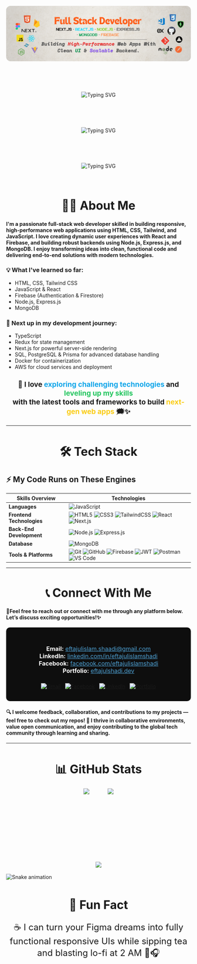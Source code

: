 <!-- Banner Image -->
<p align="center">
  <img src="https://raw.githubusercontent.com/ei-shadi/ei-shadi/refs/heads/main/Banner.png" alt="Welcome Banner" style="border-radius:12px; max-width:100%; height:auto;" />
</p>

<div style="display: flex; justify-content: center; margin-top: 5rem; margin-bottom: 5rem;">
  <img
    src="https://readme-typing-svg.herokuapp.com?font=Bitcount+Grid+Single&size=36&duration=5000&pause=10000&color=00d8ff&center=true&vCenter=true&width=1400&lines=Hi!"
    alt="Typing SVG"
    style="max-width: 100%; height: auto;" />
</div>

<div style="display: flex; justify-content: center; margin-top: 5rem; margin-bottom: 5rem;">
  <img
    src="https://readme-typing-svg.herokuapp.com?font=Bitcount+Grid+Single&duration=5000&pause=1000&color=00d8ff&center=true&vCenter=true&width=1400&lines=🖤+Welcome+to+My+Darkside+⚫"
    alt="Typing SVG"
    style="max-width: 100%; height: auto;" />
</div>

<div style="display: flex; justify-content: center; margin-top: 5rem; margin-bottom: 5rem;">
  <img
    src="https://readme-typing-svg.herokuapp.com?font=Mozilla+Headline&size=54&duration=3000&pause=1000&color=ed5a00&center=true&vCenter=true&width=1400&lines=I+am+Eftajul+Islam+Shadi+🥷🏻;MERN+Stack+Developer+%7C+Full+Stack+Enthusiast;I+thrive+on+exploring+new+technologies;and+solving+complex+problems"
    alt="Typing SVG"
    style="max-width: 100%; height: auto;" />
</div>


<!-- 🧑‍💻 About Me -->
<h1 align="center" style="font-size: 2rem; margin-top: 3rem;">🧑‍💻 About Me</h1>
<h4>
  I'm a passionate full-stack web developer skilled in building responsive, high-performance web applications using HTML, CSS, Tailwind, and JavaScript. I love creating dynamic user experiences with React and Firebase, and building robust backends using Node.js, Express.js, and MongoDB. I enjoy transforming ideas into clean, functional code and delivering end-to-end solutions with modern technologies.
</h4>

<h3>
  💡 What I've learned so far:
</h3>

<ul>
  <li>HTML, CSS, Tailwind CSS</li>
  <li>JavaScript & React</li>
  <li>Firebase (Authentication & Firestore)</li>
  <li>Node.js, Express.js</li>
  <li>MongoDB</li>
</ul>

<h3>
  🚀 Next up in my development journey:
</h3>

<ul>
  <li>TypeScript</li>
  <li>Redux for state management</li>
  <li>Next.js for powerful server-side rendering</li>
  <li>SQL, PostgreSQL & Prisma for advanced database handling</li>
  <li>Docker for containerization</li>
  <li>AWS for cloud services and deployment</li>
</ul>

<h3 align="center" style="font-size:1.2rem;">
  🖤 I love <span style="color:#0ea5e9; font-weight:700;">exploring challenging technologies</span> and 
  <span style="color:#22c55e; font-weight:700;">leveling up my skills</span><br/>
  with the latest tools and frameworks to build 
  <span style="color:#facc15; font-weight:700;">next-gen web apps</span> 🗯️✨
</h3>

---

<!-- 🛠️ Tech Stack -->
<h1 align="center" style="font-size: 2rem; margin-top: 3rem;">🛠️ Tech Stack</h1>

<h2>⚡ My Code Runs on These Engines</h2>

| **Skills Overview**       | **Technologies**                                                                                                                                                          |
|---------------------------|---------------------------------------------------------------------------------------------------------------------------------------------------------------------------|
| **Languages**             | ![JavaScript](https://img.shields.io/badge/-JavaScript-F7DF1E?style=for-the-badge&logo=javascript&logoColor=000) |
| **Frontend Technologies** | ![HTML5](https://img.shields.io/badge/-HTML5-E34F26?style=for-the-badge&logo=html5&logoColor=white) ![CSS3](https://img.shields.io/badge/-CSS3-1572B6?style=for-the-badge&logo=css3) ![TailwindCSS](https://img.shields.io/badge/-TailwindCSS-06B6D4?style=for-the-badge&logo=tailwindcss) ![React](https://img.shields.io/badge/-React-20232A?style=for-the-badge&logo=react) ![Next.js](https://img.shields.io/badge/-Next.js-000?style=for-the-badge&logo=nextdotjs) |
| **Back-End Development**  | ![Node.js](https://img.shields.io/badge/-Node.js-339933?style=for-the-badge&logo=nodedotjs&logoColor=white) ![Express.js](https://img.shields.io/badge/-Express.js-000000?style=for-the-badge&logo=express&logoColor=white) |
| **Database**              | ![MongoDB](https://img.shields.io/badge/-MongoDB-47A248?style=for-the-badge&logo=mongodb&logoColor=white) |
| **Tools & Platforms**     | ![Git](https://img.shields.io/badge/-Git-F05032?style=for-the-badge&logo=git&logoColor=white) ![GitHub](https://img.shields.io/badge/-GitHub-181717?style=for-the-badge&logo=github&logoColor=white) ![Firebase](https://img.shields.io/badge/-Firebase-FFCA28?style=for-the-badge&logo=firebase&logoColor=black) ![JWT](https://img.shields.io/badge/-JWT-000000?style=for-the-badge&logo=JSON%20web%20tokens&logoColor=white) ![Postman](https://img.shields.io/badge/-Postman-FF6C37?style=for-the-badge&logo=postman&logoColor=white) ![VS Code](https://img.shields.io/badge/-VS%20Code-007ACC?style=for-the-badge&logo=visual-studio-code&logoColor=white) |

---

<!-- 📬 Connect With Me -->
<h1 align="center" style="font-size: 2rem; margin-top: 3rem;">📞 Connect With Me</h1>

<h4>🖤Feel free to reach out or connect with me through any platform below. Let’s discuss exciting opportunities!✨</h3>

<section id="contact" style="color: #fff; padding: 2rem; background-color: #0e0e0e; border-radius: 10px; max-width: 700px; margin: auto;">
  <ul style="list-style: none; padding-left: 0; text-align: center; font-size: 1rem;">
    <li><strong>Email:</strong> <a href="mailto:eftajulislam.shaadi@gmail.com" style="color: #4EA1D3;">eftajulislam.shaadi@gmail.com</a></li>
    <li><strong>LinkedIn:</strong> <a href="https://linkedin.com/in/eftajulislamshadi" target="_blank" style="color: #4EA1D3;">linkedin.com/in/eftajulislamshadi</a></li>
    <li><strong>Facebook:</strong> <a href="https://www.facebook.com/eftajulislamshadi" target="_blank" style="color: #4EA1D3;">facebook.com/eftajulislamshadi</a></li>
    <li><strong>Portfolio:</strong> <a href="https://www.eftajulshadi.dev" target="_blank" style="color: #4EA1D3;">eftajulshadi.dev</a></li>
  </ul>
  <div style="display: flex; justify-content: center; flex-wrap: wrap; margin-top: 1.5rem; gap: 12px;">
    <a href="mailto:eftajulislam.saadi@gmail.com" target="_blank">
      <img src="https://img.shields.io/badge/Gmail-%23EA4335?style=for-the-badge&logo=gmail&logoColor=white&labelColor=black&label=Send%20Email" alt="Gmail" />
    </a>
    <a href="https://www.facebook.com/eftajulislamshadi" target="_blank">
      <img src="https://img.shields.io/badge/Facebook-%231877F2?style=for-the-badge&logo=facebook&logoColor=white&labelColor=black" alt="Facebook" />
    </a>
    <a href="https://linkedin.com/in/eftajulislamshadi" target="_blank">
      <img src="https://img.shields.io/badge/LinkedIn-%230A66C2?style=for-the-badge&logo=linkedin&logoColor=white&labelColor=black" alt="LinkedIn" />
    </a>
    <a href="https://www.eftajulshadi.dev" target="_blank">
      <img src="https://img.shields.io/badge/Portfolio-%23000000?style=for-the-badge&logo=About.me&logoColor=white&labelColor=black" alt="Portfolio" />
    </a>
  </div>
</section>

<h4>
  🔍 I welcome feedback, collaboration, and contributions to my projects — feel free to check out my repos!  
  🤝 I thrive in collaborative environments, value open communication, and enjoy contributing to the global tech community through learning and sharing.
</h4>

---

<!-- 📊 GitHub Stats -->
<h1 align="center" style="font-size: 2rem; margin-top: 3rem;">📊 GitHub Stats</h1>

<div align="center" style="display: flex; justify-content: center; gap: 50px; flex-wrap: wrap;">
  <img src="https://github-readme-stats.vercel.app/api?username=ei-shadi&theme=midnight-purple&hide_border=false&include_all_commits=true&count_private=true" height="180" />
  <img src="https://nirzak-streak-stats.vercel.app/?user=ei-shadi&theme=midnight-purple&hide_border=false" height="180" />
</div>

<div align="center" style="margin-top: 20px;">
  <img src="https://github-readme-stats.vercel.app/api/top-langs/?username=ei-shadi&theme=midnight-purple&hide_border=false&include_all_commits=true&count_private=true&layout=compact" height="180" />
</div>


<!-- 🐍 Contribution Snake -->
![Snake animation](https://raw.githubusercontent.com/SafuGit/SafuGit/output/github-contribution-grid-snake-dark.svg)


<!-- 🎯 Fun Fact -->
<h1 align="center" style="font-size: 2rem; margin-top: 3rem;">🎯 Fun Fact</h1>

<p align="center" style="font-size: 1.5rem;">
  ☕ I can turn your Figma dreams into fully functional responsive UIs while sipping tea and blasting lo-fi at 2 AM 🌙🎧
</p>
